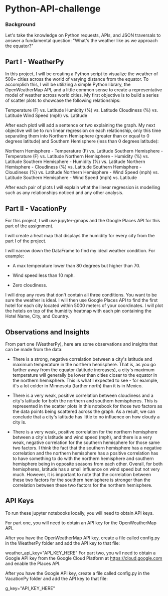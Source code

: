 # Python-API-challenge

### Background
Let's take the knowledge on Python requests, APIs, and JSON traversals to answer a fundamental question: "What's the weather like as we approach the equator?"


## Part I - WeatherPy
In this project, I will be creating a Python script to visualize the weather of 500+ cities across the world of varying distance from the equator. To accomplish this, I will be utilizing a simple Python library, the OpenWeatherMap API, and a little common sense to create a representative model of weather across world cities.
My first objective is to build a series of scatter plots to showcase the following relationships:

Temperature (F) vs. Latitude
Humidity (%) vs. Latitude
Cloudiness (%) vs. Latitude
Wind Speed (mph) vs. Latitude

After each plotI will add a sentence or two explaining the graph.
My next objective will be to run linear regression on each relationship, only this time separating them into Northern Hemisphere (greater than or equal to 0 degrees latitude) and Southern Hemisphere (less than 0 degrees latitude):

Northern Hemisphere - Temperature (F) vs. Latitude
Southern Hemisphere - Temperature (F) vs. Latitude
Northern Hemisphere - Humidity (%) vs. Latitude
Southern Hemisphere - Humidity (%) vs. Latitude
Northern Hemisphere - Cloudiness (%) vs. Latitude
Southern Hemisphere - Cloudiness (%) vs. Latitude
Northern Hemisphere - Wind Speed (mph) vs. Latitude
Southern Hemisphere - Wind Speed (mph) vs. Latitude

After each pair of plots I will explain what the linear regression is modelling such as any relationships noticed and any other analysis.

## Part II - VacationPy
For this project, I will use jupyter-gmaps and the Google Places API for this part of the assignment.

I will create a heat map that displays the humidity for every city from the part I of the project.

I will narrow down the DataFrame to find my ideal weather condition. For example:

- A max temperature lower than 80 degrees but higher than 70.

- Wind speed less than 10 mph.

- Zero cloudiness.

I will drop any rows that don't contain all three conditions. You want to be sure the weather is ideal. I will then use Google Places API to find the first hotel for each city located within 5000 meters of your coordinates. I will plot the hotels on top of the humidity heatmap with each pin containing the Hotel Name, City, and Country.


## Observations and Insights
From part one (WeatherPy), here are some observations and insights that can be made from the data:

- There is a strong, negative correlation between a city's latitude and maximum temperature in the northern hemisphere. That is, as you go farther away from the equator (latitude increases), a city's maximum temperature will generally be lower than cities closer to the equator in the northern hemisphere. This is what I expected to see - for example, it's a lot colder in Minnesota (farther north) than it is in Mexico.

- There is a very weak, positive correlation between cloudiness and a city's latitude for both the northern and southern hemispheres. This is represented in the scatter plots in this notebook for those two factors as the data points being scattered across the graph. As a result, we can conclude that a city's latitude has little to no influence on how cloudy a city is.

- There is a very weak, positive correlation for the northern hemisphere between a city's latitude and wind speed (mph), and there is a very weak, negative correlation for the southern hemisphere for those same two factors. I think the fact that the southern hemisphere has a negative correlation and the northern hemisphere has a positive correlation has to have something to do with the northern hemisphere and southern hemisphere being in opposite seasons from each other. Overall, for both hemispheres, latitude has a small influence on wind speed but not very much. However, it is important to note that the correlation between these two factors for the southern hemisphere is stronger than the correlation between these two factors for the northern hemisphere.

## API Keys
To run these jupyter notebooks locally, you will need to obtain API keys.

For part one, you will need to obtain an API key for the OpenWeatherMap API.

After you have the OpenWeatherMap API key, create a file called config.py in the WeatherPy folder and add the API key to that file:

weather_api_key="API_KEY_HERE"
For part two, you wll need to obtain a Google API key from the Google Cloud Platform at https://cloud.google.com and enable the Places API.

After you have the Google API key, create a file called config.py in the VacationPy folder and add the API key to that file:

g_key="API_KEY_HERE"
